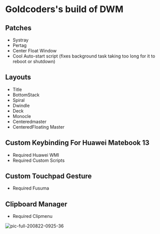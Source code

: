 # Goldcoders's build of DWM

## Patches
- Systray
- Pertag
- Center Float Window
- Cool Auto-start script (fixes background task taking too long for it to reboot or shutdown)
## Layouts
- Title
- BottomStack
- Spiral
- Dwindle
- Deck
- Monocle
- Centeredmaster
- CenteredFloating Master
## Custom Keybinding For Huawei Matebook 13
- Required Huawei WMI 
- Required Custom Scripts
## Custom Touchpad Gesture
- Required Fusuma
## Clipboard Manager
- Required Clipmenu

![pic-full-200822-0925-36](https://user-images.githubusercontent.com/55337687/90945764-90c0d400-e459-11ea-984c-9cdffab80493.png)

